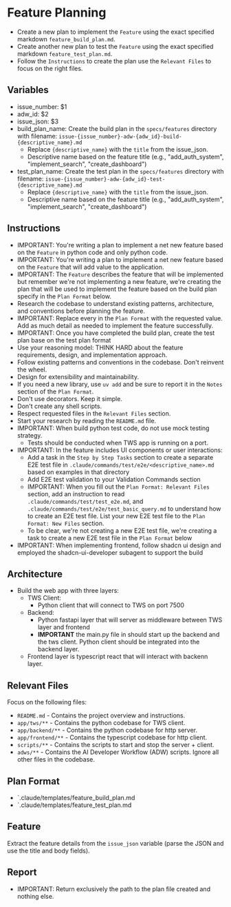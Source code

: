# Feature Planning

- Create a new plan to implement the `Feature` using the exact specified markdown `feature_build_plan.md`. 
- Create another new plan to test the `Feature` using the exact specified markdown `feature_test_plan.md`. 
- Follow the `Instructions` to create the plan use the `Relevant Files` to focus on the right files.

## Variables
- issue_number: $1
- adw_id: $2
- issue_json: $3
- build_plan_name: Create the build plan in the `specs/features` directory with filename: `issue-{issue_number}-adw-{adw_id}-build-{descriptive_name}.md`
  - Replace `{descriptive_name}` with the `title` from the issue_json.
  - Descriptive name based on the feature title (e.g., "add_auth_system", "implement_search", "create_dashboard")
- test_plan_name: Create the test plan in the `specs/features` directory with filename: `issue-{issue_number}-adw-{adw_id}-test-{descriptive_name}.md`
  - Replace `{descriptive_name}` with the `title` from the issue_json.
  - Descriptive name based on the feature title (e.g., "add_auth_system", "implement_search", "create_dashboard")

## Instructions
- IMPORTANT: You're writing a plan to implement a net new feature based on the `Feature` in python code and only python code.
- IMPORTANT: You're writing a plan to implement a net new feature based on the `Feature` that will add value to the application.
- IMPORTANT: The `Feature` describes the feature that will be implemented but remember we're not implementing a new feature, we're creating the plan that will be used to implement the feature based on the build plan specify in the `Plan Format` below.
- Research the codebase to understand existing patterns, architecture, and conventions before planning the feature.
- IMPORTANT: Replace every <placeholder> in the `Plan Format` with the requested value. Add as much detail as needed to implement the feature successfully.
- IMPORTANT: Once you have completed the build plan, create the test plan base on the test plan format 
- Use your reasoning model: THINK HARD about the feature requirements, design, and implementation approach.
- Follow existing patterns and conventions in the codebase. Don't reinvent the wheel.
- Design for extensibility and maintainability.
- If you need a new library, use `uv add` and be sure to report it in the `Notes` section of the `Plan Format`.
- Don't use decorators. Keep it simple.
- Don't create any shell scripts.
- Respect requested files in the `Relevant Files` section.
- Start your research by reading the `README.md` file.
- IMPORTANT: When build python test code, do not use mock testing strategy.  
  - Tests should be conducted when TWS app is running on a port.
- IMPORTANT: In the feature includes UI components or user interactions:
  - Add a task in the `Step by Step Tasks` section to create a separate E2E test file in `.claude/commands/test/e2e/<descriptive_name>.md` based on examples in that directory
  - Add E2E test validation to your Validation Commands section
  - IMPORTANT: When you fill out the `Plan Format: Relevant Files` section, add an instruction to read `.claude/commands/test/test_e2e.md`, and `.claude/commands/test/e2e/test_basic_query.md` to understand how to create an E2E test file. List your new E2E test file to the `Plan Format: New Files` section.
  - To be clear, we're not creating a new E2E test file, we're creating a task to create a new E2E test file in the `Plan Format` below
- IMPORTANT: When implementing frontend, follow shadcn ui design and employed the shadcn-ui-developer subagent to support the build

## Architecture
- Build the web app with three layers:
  - TWS Client:
    - Python client that will connect to TWS on port 7500
  - Backend:
    - Python fastapi layer that will server as middleware between TWS layer and frontend
    - **IMPORTANT** the main.py file in should start up the backend and the tws client. Python client should be integrated into the backend layer.
  - Frontend layer is typescript react that will interact with backenn layer.

## Relevant Files

Focus on the following files:
- `README.md` - Contains the project overview and instructions.
- `app/tws/**` - Contains the python codebase for TWS client.
- `app/backend/**` - Contains the python codebase for http server.
- `app/frontend/**` - Contains the typescript codebase for http client.
- `scripts/**` - Contains the scripts to start and stop the server + client.
- `adws/**` - Contains the AI Developer Workflow (ADW) scripts.
Ignore all other files in the codebase.

## Plan Format
- `.claude/templates/feature_build_plan.md
- `.claude/templates/feature_test_plan.md

## Feature
Extract the feature details from the `issue_json` variable (parse the JSON and use the title and body fields).

## Report

- IMPORTANT: Return exclusively the path to the plan file created and nothing else.